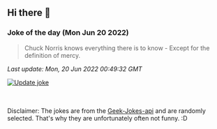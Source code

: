 ## Hi there 👋

### Joke of the day (Mon Jun 20 2022)
<!-- joke -->
>Chuck Norris knows everything there is to know - Except for the definition of mercy.
<!-- /joke -->

*Last update: Mon, 20 Jun 2022 00:49:32 GMT*

[![Update joke](https://github.com/nclskfm/nclskfm/actions/workflows/joke.yml/badge.svg)](https://github.com/nclskfm/nclskfm/actions/workflows/joke.yml)

<br><br>
Disclaimer: The jokes are from the [Geek-Jokes-api](https://github.com/sameerkumar18/geek-joke-api) and are randomly selected. That's why they are unfortunately often not funny. :D
